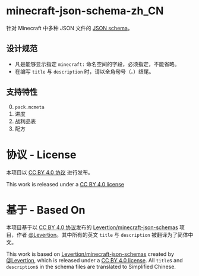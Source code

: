 # minecraft-json-schema-zh_CN

针对 Minecraft 中多种 JSON 文件的 [JSON schema](http://json-schema.org/)。

## 设计规范

- 凡是能够显示指定 `minecraft:` 命名空间的字段，必须指定，不能省略。
- 在编写 `title` 与 `description` 时，请以全角句号（`。`）结尾。

## 支持特性

0. `pack.mcmeta`
0. 进度
0. 战利品表
0. 配方

# 协议 - License

本项目以 [CC BY 4.0 协议](https://creativecommons.org/licenses/by/4.0/deed.zh) 进行发布。

This work is released under a [CC BY 4.0 license](https://creativecommons.org/licenses/by/4.0)

# 基于 - Based On

本项目基于以 [CC BY 4.0 协议](https://creativecommons.org/licenses/by/4.0/deed.zh)发布的 [Levertion/minecraft-json-schemas](https://github.com/Levertion/minecraft-json-schemas) 项目，作者 [@Levertion](https://github.com/Levertion)。其中所有的英文 `title` 与 `description` 被翻译为了简体中文。

This work is based on [Levertion/minecraft-json-schemas](https://github.com/Levertion/minecraft-json-schemas) created by [@Levertion](https://github.com/Levertion), which is released under a [CC BY 4.0 license](https://creativecommons.org/licenses/by/4.0/). All `title`s and `description`s in the schema files are translated to Simplified Chinese.